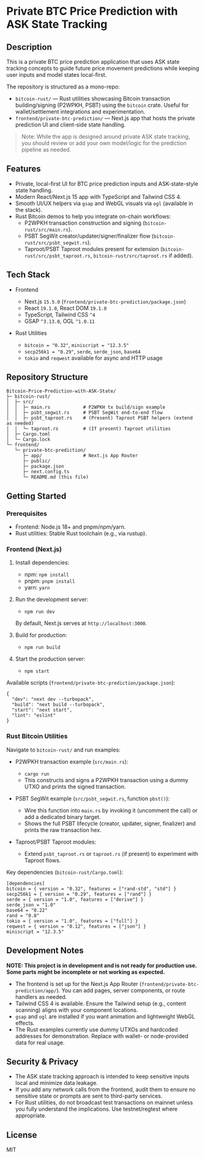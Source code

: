 # Private BTC Price Prediction with ASK State Tracking

## Description

This is a private BTC price prediction application that uses ASK state tracking concepts to guide future price movement predictions while keeping user inputs and model states local-first.

The repository is structured as a mono-repo:

- `bitcoin-rust/` — Rust utilities showcasing Bitcoin transaction building/signing (P2WPKH, PSBT) using the `bitcoin` crate. Useful for wallet/settlement integrations and experimentation.
- `frontend/private-btc-prediction/` — Next.js app that hosts the private prediction UI and client-side state handling.

> Note: While the app is designed around private ASK state tracking, you should review or add your own model/logic for the prediction pipeline as needed.

## Features

- Private, local-first UI for BTC price prediction inputs and ASK-state-style state handling.
- Modern React/Next.js 15 app with TypeScript and Tailwind CSS 4.
- Smooth UI/UX helpers via `gsap` and WebGL visuals via `ogl` (available in the stack).
- Rust Bitcoin demos to help you integrate on-chain workflows:
  - P2WPKH transaction construction and signing (`bitcoin-rust/src/main.rs`).
  - PSBT SegWit creator/updater/signer/finalizer flow (`bitcoin-rust/src/psbt_segwit.rs`).
  - Taproot/PSBT Taproot modules present for extension (`bitcoin-rust/src/psbt_taproot.rs`, `bitcoin-rust/src/taproot.rs` if added).

## Tech Stack

- Frontend
  - Next.js `15.5.0` (`frontend/private-btc-prediction/package.json`)
  - React `19.1.0`, React DOM `19.1.0`
  - TypeScript, Tailwind CSS `^4`
  - GSAP `^3.13.0`, OGL `^1.0.11`

- Rust Utilities
  - `bitcoin = "0.32"`, `miniscript = "12.3.5"`
  - `secp256k1 = "0.29"`, `serde`, `serde_json`, `base64`
  - `tokio` and `reqwest` available for async and HTTP usage

## Repository Structure

```
Bitcoin-Price-Prediction-with-ASK-State/
├─ bitcoin-rust/
│  ├─ src/
│  │  ├─ main.rs            # P2WPKH tx build/sign example
│  │  ├─ psbt_segwit.rs     # PSBT SegWit end-to-end flow
│  │  ├─ psbt_taproot.rs    # (Present) Taproot PSBT helpers (extend as needed)
│  │  └─ taproot.rs         # (If present) Taproot utilities
│  ├─ Cargo.toml
│  └─ Cargo.lock
└─ frontend/
   └─ private-btc-prediction/
      ├─ app/               # Next.js App Router
      ├─ public/
      ├─ package.json
      ├─ next.config.ts
      └─ README.md (this file)
```

## Getting Started

### Prerequisites

- Frontend: Node.js 18+ and pnpm/npm/yarn.
- Rust utilities: Stable Rust toolchain (e.g., via rustup).

### Frontend (Next.js)

1. Install dependencies:
   - npm: `npm install`
   - pnpm: `pnpm install`
   - yarn: `yarn`

2. Run the development server:
   - `npm run dev`

   By default, Next.js serves at `http://localhost:3000`.

3. Build for production:
   - `npm run build`

4. Start the production server:
   - `npm start`

Available scripts (`frontend/private-btc-prediction/package.json`):

```
{
  "dev": "next dev --turbopack",
  "build": "next build --turbopack",
  "start": "next start",
  "lint": "eslint"
}
```

### Rust Bitcoin Utilities

Navigate to `bitcoin-rust/` and run examples:

- P2WPKH transaction example (`src/main.rs`):
  - `cargo run`
  - This constructs and signs a P2WPKH transaction using a dummy UTXO and prints the signed transaction.

- PSBT SegWit example (`src/psbt_segwit.rs`, function `pbst()`):
  - Wire this function into `main.rs` by invoking it (uncomment the call) or add a dedicated binary target.
  - Shows the full PSBT lifecycle (creator, updater, signer, finalizer) and prints the raw transaction hex.

- Taproot/PSBT Taproot modules:
  - Extend `psbt_taproot.rs` or `taproot.rs` (if present) to experiment with Taproot flows.

Key dependencies (`bitcoin-rust/Cargo.toml`):

```
[dependencies]
bitcoin = { version = "0.32", features = ["rand-std", "std"] }
secp256k1 = { version = "0.29", features = ["rand"] }
serde = { version = "1.0", features = ["derive"] }
serde_json = "1.0"
base64 = "0.22"
rand = "0.8"
tokio = { version = "1.0", features = ["full"] }
reqwest = { version = "0.12", features = ["json"] }
miniscript = "12.3.5"
```

## Development Notes

**NOTE: This project is in development and is not ready for production use. Some parts might be incomplete or not working as expected.**

- The frontend is set up for the Next.js App Router (`frontend/private-btc-prediction/app/`). You can add pages, server components, or route handlers as needed.
- Tailwind CSS 4 is available. Ensure the Tailwind setup (e.g., content scanning) aligns with your component locations.
- `gsap` and `ogl` are installed if you want animation and lightweight WebGL effects.
- The Rust examples currently use dummy UTXOs and hardcoded addresses for demonstration. Replace with wallet- or node-provided data for real usage.

## Security & Privacy

- The ASK state tracking approach is intended to keep sensitive inputs local and minimize data leakage.
- If you add any network calls from the frontend, audit them to ensure no sensitive state or prompts are sent to third-party services.
- For Rust utilities, do not broadcast test transactions on mainnet unless you fully understand the implications. Use testnet/regtest where appropriate.

## License

MIT
